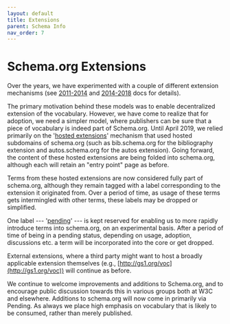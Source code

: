 ```yaml
---
layout: default
title: Extensions
parent: Schema Info
nav_order: 7
---
```


# Schema.org Extensions

Over the years, we have experimented with a couple of different extension mechanisms (see [2011-2014](/docs/old_extension.html) and [2014-2018](/docs/old_extension_2015.html) docs for details).

The primary motivation behind these models was to enable decentralized extension of the vocabulary. However, we have come to realize that for adoption, we need a simpler model, where publishers can be sure that a piece of vocabulary is indeed part of Schema.org. Until April 2019, we relied primarily on the '[hosted extensions](/docs/old_extension_2015.html)' mechanism that used hosted subdomains of schema.org (such as bib.schema.org for the bibliography extension and autos.schema.org for the autos extension). Going forward, the content of these hosted extensions are being folded into schema.org, although each will retain an "entry point" page as before.

Terms from these hosted extensions are now considered fully part of schema.org, although they remain tagged with a label corresponding to the extension it originated from. Over a period of time, as usage of these terms gets intermingled with other terms, these labels may be dropped or simplified.

One label --- '[pending](/docs/extension.html)' --- is kept reserved for enabling us to more rapidly introduce terms into schema.org, on an experimental basis. After a period of time of being in a pending status, depending on usage, adoption, discussions etc. a term will be incorporated into the core or get dropped.

External extensions, where a third party might want to host a broadly applicable extension themselves (e.g., [http://gs1.org/voc](http://gs1.org/voc)) will continue as before.

We continue to welcome improvements and additions to Schema.org, and to encourage public discussion towards this in various groups both at W3C and elsewhere. Additions to schema.org will now come in primarily via Pending. As always we place high emphasis on vocabulary that is likely to be consumed, rather than merely published.

